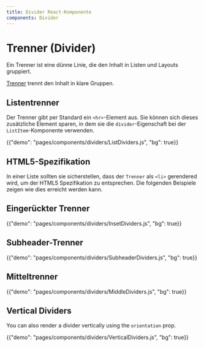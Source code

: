 ```yaml
---
title: Divider React-Komponente
components: Divider
---
```


# Trenner (Divider)

<p class="description">Ein Trenner ist eine dünne Linie, die den Inhalt in Listen und Layouts gruppiert.</p>

[Trenner](https://material.io/design/components/dividers.html) trennt den Inhalt in klare Gruppen.

## Listentrenner

Der Trenner gibt per Standard ein `<hr>`-Element aus. Sie können sich dieses zusätzliche Element sparen, in dem sie die `divider`-Eigenschaft bei der `ListItem`-Komponente verwenden.

{{"demo": "pages/components/dividers/ListDividers.js", "bg": true}}

## HTML5-Spezifikation

In einer Liste sollten sie sicherstellen, dass der `Trenner` als `<li>` gerendered wird, um der HTML5 Spezifikation zu entsprechen. Die folgenden Beispiele zeigen wie dies erreicht werden kann.

## Eingerückter Trenner

{{"demo": "pages/components/dividers/InsetDividers.js", "bg": true}}

## Subheader-Trenner

{{"demo": "pages/components/dividers/SubheaderDividers.js", "bg": true}}

## Mitteltrenner

{{"demo": "pages/components/dividers/MiddleDividers.js", "bg": true}}

## Vertical Dividers

You can also render a divider vertically using the `orientation` prop.

{{"demo": "pages/components/dividers/VerticalDividers.js", "bg": true}}